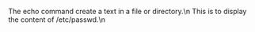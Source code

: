 The echo command create a text in a file or directory.\n
This is to display the content of /etc/passwd.\n
